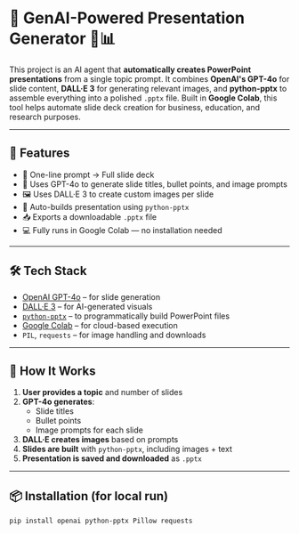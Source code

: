 # 🧠 GenAI-Powered Presentation Generator 🎨📊

This project is an AI agent that **automatically creates PowerPoint presentations** from a single topic prompt. It combines **OpenAI's GPT-4o** for slide content, **DALL·E 3** for generating relevant images, and **python-pptx** to assemble everything into a polished `.pptx` file. Built in **Google Colab**, this tool helps automate slide deck creation for business, education, and research purposes.

---

## 🚀 Features

- 🔗 One-line prompt → Full slide deck
- 🧠 Uses GPT-4o to generate slide titles, bullet points, and image prompts
- 🖼️ Uses DALL·E 3 to create custom images per slide
- 🧰 Auto-builds presentation using `python-pptx`
- 📥 Exports a downloadable `.pptx` file
- 💻 Fully runs in Google Colab — no installation needed

---

## 🛠️ Tech Stack

- [OpenAI GPT-4o](https://platform.openai.com/docs/models/gpt-4) – for slide generation
- [DALL·E 3](https://platform.openai.com/docs/guides/images) – for AI-generated visuals
- [`python-pptx`](https://python-pptx.readthedocs.io/) – to programmatically build PowerPoint files
- [Google Colab](https://colab.research.google.com/) – for cloud-based execution
- `PIL`, `requests` – for image handling and downloads

---

## 📂 How It Works

1. **User provides a topic** and number of slides
2. **GPT-4o generates**:
   - Slide titles
   - Bullet points
   - Image prompts for each slide
3. **DALL·E creates images** based on prompts
4. **Slides are built** with `python-pptx`, including images + text
5. **Presentation is saved and downloaded** as `.pptx`

---

## 📦 Installation (for local run)

```bash
pip install openai python-pptx Pillow requests

